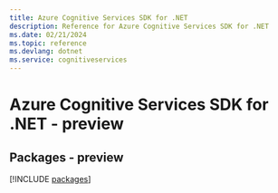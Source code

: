 ```yaml
---
title: Azure Cognitive Services SDK for .NET
description: Reference for Azure Cognitive Services SDK for .NET
ms.date: 02/21/2024
ms.topic: reference
ms.devlang: dotnet
ms.service: cognitiveservices
---
```

# Azure Cognitive Services SDK for .NET - preview
## Packages - preview
[!INCLUDE [packages](cognitive-services-index.md)]